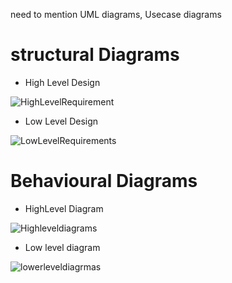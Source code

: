 need to mention UML diagrams, Usecase diagrams 

# structural Diagrams 

  * High Level Design

![HighLevelRequirement](https://user-images.githubusercontent.com/82767035/153707160-462a0b2f-5879-4112-8fa8-692fb18d9737.PNG)

  * Low Level Design

![LowLevelRequirements](https://user-images.githubusercontent.com/82767035/152648503-3d12a987-51d8-4dd2-8faa-88763fefce14.PNG)

# Behavioural Diagrams

  * HighLevel Diagram 

  ![Highleveldiagrams](https://user-images.githubusercontent.com/82767035/152861414-676189c7-0381-4016-a4c4-0de553a15fd8.PNG)


  * Low level diagram

  ![lowerleveldiagrmas](https://user-images.githubusercontent.com/82767035/152867935-7ed111d4-cff7-4f4a-86c3-60b72db12633.PNG)

